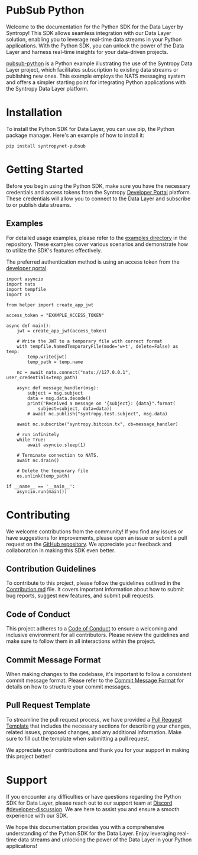 # PubSub Python

Welcome to the documentation for the Python SDK for the Data Layer by Syntropy! This SDK allows seamless integration with our Data Layer solution, enabling you to leverage real-time data streams in your Python applications. With the Python SDK, you can unlock the power of the Data Layer and harness real-time insights for your data-driven projects.

[pubsub-python](https://github.com/SyntropyNet/pubsub-python) is a Python example illustrating the use of the Syntropy Data Layer project, which facilitates subscription to existing data streams or publishing new ones. This example employs the NATS messaging system and offers a simpler starting point for integrating Python applications with the Syntropy Data Layer platform.

# Installation

To install the Python SDK for Data Layer, you can use pip, the Python package manager. Here's an example of how to install it:

```shell
pip install syntropynet-pubsub
```

# Getting Started

Before you begin using the Python SDK, make sure you have the necessary credentials and access tokens from the Syntropy [Developer Portal](https://developer-portal.syntropynet.com/) platform. These credentials will allow you to connect to the Data Layer and subscribe to or publish data streams.

## Examples

For detailed usage examples, please refer to the [examples directory](https://github.com/SyntropyNet/pubsub-python/examples) in the repository. These examples cover various scenarios and demonstrate how to utilize the SDK's features effectively.

The preferred authentication method is using an access token from the [developer portal](https://developer-portal.syntropynet.com/).

```Text Python
import asyncio
import nats
import tempfile
import os

from helper import create_app_jwt

access_token = "EXAMPLE_ACCESS_TOKEN"

async def main():
    jwt = create_app_jwt(access_token)

    # Write the JWT to a temporary file with correct format
    with tempfile.NamedTemporaryFile(mode='w+t', delete=False) as temp:
        temp.write(jwt)
        temp_path = temp.name

    nc = await nats.connect("nats://127.0.0.1", user_credentials=temp_path)

    async def message_handler(msg):
        subject = msg.subject
        data = msg.data.decode()
        print("Received a message on '{subject}: {data}".format(
            subject=subject, data=data))
        # await nc.publish("syntropy.test.subject", msg.data)

    await nc.subscribe("syntropy.bitcoin.tx", cb=message_handler)

    # run infinitely
    while True:
        await asyncio.sleep(1)

    # Terminate connection to NATS.
    await nc.drain()

    # Delete the temporary file
    os.unlink(temp_path)

if __name__ == '__main__':
    asyncio.run(main())
```

# Contributing
We welcome contributions from the community! If you find any issues or have suggestions for improvements, please open an issue or submit a pull request on the [GitHub repository](https://github.com/SyntropyNet/pubsub-python). We appreciate your feedback and collaboration in making this SDK even better. 

## Contribution Guidelines

To contribute to this project, please follow the guidelines outlined in the [Contribution.md](CONTRIBUTING.md) file. It covers important information about how to submit bug reports, suggest new features, and submit pull requests.

## Code of Conduct
This project adheres to a [Code of Conduct](CODE_OF_CONDUCT.md) to ensure a welcoming and inclusive environment for all contributors. Please review the guidelines and make sure to follow them in all interactions within the project.

## Commit Message Format
When making changes to the codebase, it's important to follow a consistent commit message format. Please refer to the [Commit Message Format](commit-template.md) for details on how to structure your commit messages.

## Pull Request Template
To streamline the pull request process, we have provided a [Pull Request Template](pull-request-template.md) that includes the necessary sections for describing your changes, related issues, proposed changes, and any additional information. Make sure to fill out the template when submitting a pull request.

We appreciate your contributions and thank you for your support in making this project better!


# Support

If you encounter any difficulties or have questions regarding the Python SDK for Data Layer, please reach out to our support team at  [Discord #developer-discussion](https://discord.com/channels/503896258881126401/1125658694399561738). We are here to assist you and ensure a smooth experience with our SDK.

We hope this documentation provides you with a comprehensive understanding of the Python SDK for the Data Layer. Enjoy leveraging real-time data streams and unlocking the power of the Data Layer in your Python applications!

